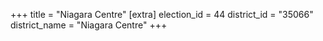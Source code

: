+++
title = "Niagara Centre"
[extra]
election_id = 44
district_id = "35066"
district_name = "Niagara Centre"
+++
